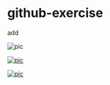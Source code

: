 # github-exercise

add


![pic](http://s.nx.com/s2/game/Tera/site/gallery/wallpaper/wallpaper_1024/bg_wallpaper25.jpg)

[![pic](http://game.playwares.com/xe/files/attach/images/423600/220/942/016/TERA_ScreenShot_20110112_235442.jpg)](https://youtu.be/X1YCccDMY-E)


[![pic](http://www.meister.go.kr/upload/images/000001/20111115173617860_UOY7IDU4.jpg)](https://docs.google.com/spreadsheets/d/19VlU7tbO-ezDE2p82Eg13PewScqyr3NeyFk6bnILNzU/edit?usp=sharing)

















